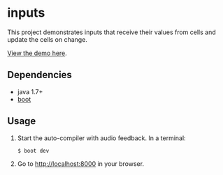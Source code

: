 # inputs

This project demonstrates inputs that receive their values from cells and
update the cells on change.

[View the demo here][3].

## Dependencies

- java 1.7+
- [boot][1]

## Usage

1. Start the auto-compiler with audio feedback. In a terminal:

    ```bash
    $ boot dev
    ```

2. Go to [http://localhost:8000][2] in your browser.

[1]: https://boot-clj.com
[2]: http://localhost:8000
[3]: http://hoplon.github.io/demos/inputs
